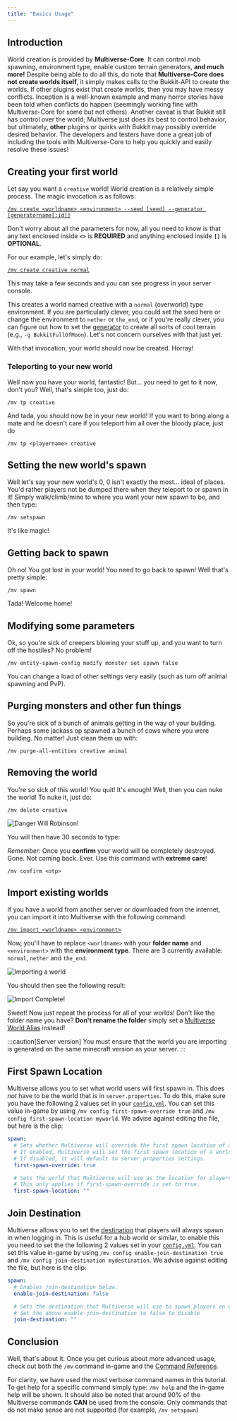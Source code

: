 ```yaml
---
title: "Basics Usage"
---
```


## Introduction

World creation is provided by **Multiverse-Core**. It can control mob spawning, environment type, enable custom terrain generators, **and much more!** Despite being able to do all this, do note that **Multiverse-Core does not create worlds itself**, it simply makes calls to the Bukkit-API to create the worlds. If other plugins exist that create worlds, then you may have messy conflicts. Inception is a well-known example and many horror stories have been told when conflicts do happen (seemingly working fine with Multiverse-Core for some but not others). Another caveat is that Bukkit still has control over the world; Multiverse just does its best to control behavior, but ultimately, **other** plugins or quirks with Bukkit may possibly override desired behavior. The developers and testers have done a great job of including the tools with Multiverse-Core to help you quickly and easily resolve these issues!

## Creating your first world

Let say you want a `creative` world! World creation is a relatively simple process. The magic invocation is as follows:

[`/mv create <worldname> <environment> --seed [seed] --generator [generatorname[:id]]`](/core/fundamentals/commands-usage#Create-Command)

Don't worry about all the parameters for now, all you need to know is that any text enclosed inside **`<>`** is **REQUIRED** and anything enclosed inside **`[]`** is **OPTIONAL**.

For our example, let's simply do:

[`/mv create creative normal`](/core/fundamentals/commands-usage#Create-Command)

This may take a few seconds and you can see progress in your server console.

This creates a world named creative with a `normal` (overworld) type environment. If you are particularly clever, you could set the seed here or change the environment to `nether` or `the_end`, or if you're really clever, you can figure out how to set the [generator](/core/reference/custom-generator-plugins) to create all sorts of cool terrain (e.g., `-g BukkitFullOfMoon`). Let's not concern ourselves with that just yet.

With that invocation, your world should now be created. Horray!

### Teleporting to your new world

Well now you have your world, fantastic! But... you need to get to it now, don't you? Well, that's simple too, just do:

```
/mv tp creative
```

And tada, you should now be in your new world! If you want to bring along a mate and he doesn't care if you teleport him all over the bloody place, just do

```
/mv tp <playername> creative
```

## Setting the new world's spawn

Well let's say your new world's 0, 0 isn't exactly the most... ideal of places. You'd rather players not be dumped there when they teleport to or spawn in it! Simply walk/climb/mine to where you want your new spawn to be, and then type:

```
/mv setspawn
```

It's like magic!

## Getting back to spawn

Oh no! You got lost in your world! You need to go back to spawn! Well that's pretty simple:

```
/mv spawn
```

Tada! Welcome home!

## Modifying some parameters

Ok, so you're sick of creepers blowing your stuff up, and you want to turn off the hostiles? No problem!

```
/mv entity-spawn-config modify monster set spawn false
```

You can change a load of other settings very easily (such as turn off animal spawning and PvP).

## Purging monsters and other fun things

So you're sick of a bunch of animals getting in the way of your building. Perhaps some jackass op spawned a bunch of cows where you were building. No matter! Just clean them up with:

```
/mv purge-all-entities creative animal
```

## Removing the world

You're so sick of this world! You quit! It's enough! Well, then you can nuke the world! To nuke it, just do:

```
/mv delete creative
```

![Danger Will Robinson!](/core/basics/danger-command.png)

You will then have 30 seconds to type:

_Remember:_ Once you **confirm** your world will be completely destroyed. Gone. Not coming back. Ever. Use this command with **extreme care**!

    /mv confirm <otp>

## Import existing worlds

If you have a world from another server or downloaded from the internet, you can import it into Multiverse with the following command:

[`/mv import <worldname> <environment>`](/core/fundamentals/commands-usage#Import-Command)

Now, you'll have to replace `<worldname>` with your **folder name** and `<environment>` with the **environment type**. There are 3 currently available: `normal`, `nether` and `the_end`.

![Importing a world](/core/basics/import-world.png)

You should then see the following result:

![Import Complete!](/core/basics/import-complete.png)

Sweet! Now just repeat the process for all of your worlds! Don't like the folder name you have? **Don't rename the folder** simply set a [Multiverse World Alias](/core/fundamentals/world-properties/#Alias) instead!

:::caution[Server version]
You must ensure that the world you are importing is generated on the same minecraft version as your server.
:::

## First Spawn Location

Multiverse allows you to set what world users will first spawn in. This does _not_ have to be the world that is in `server.properties`. To do this, make sure you have the following 2 values set in your [`config.yml`](/core/reference/configuration-file). You can set this value in-game by using `/mv config first-spawn-override true` and `/mv config first-spawn-location myworld`. We advise against editing the file, but here is the clip:

```yaml
spawn:
  # Sets whether Multiverse will override the first spawn location of a world.
  # If enabled, Multiverse will set the first spawn location of a world to the spawn location of the world.
  # If disabled, it will default to server.properties settings.
  first-spawn-override: true

  # Sets the world that Multiverse will use as the location for players that first join the server.
  # This only applies if first-spawn-override is set to true.
  first-spawn-location: ""
```

## Join Destination

Multiverse allows you to set the [destination](/core/reference/destinations/) that players will always spawn in when logging in. This is useful for a hub world or similar, to enable this you need to set the the following 2 values set in your [`config.yml`](/core/reference/configuration-file). You can set this value in-game by using `/mv config enable-join-destination true` and `/mv config join-destination mydestination`. We advise against editing the file, but here is the clip:

```yaml
spawn:
  # Enables join-destination below.
  enable-join-destination: false

  # Sets the destination that Multiverse will use to spawn players on every login
  # Set the above enable-join-destination to false to disable
  join-destination: ""
```

## Conclusion

Well, that's about it. Once you get curious about more advanced usage, check out both the `/mv` command in-game and the [Command Reference](/core/fundamentals/commands-usage).

For clarity, we have used the most verbose command names in this tutorial. To get help for a specific command simply type: `/mv help` and the in-game help will be shown. It should also be noted that around 90% of the Multiverse commands **CAN** be used from the console. Only commands that do not make sense are not supported (for example, `/mv setspawn`)
